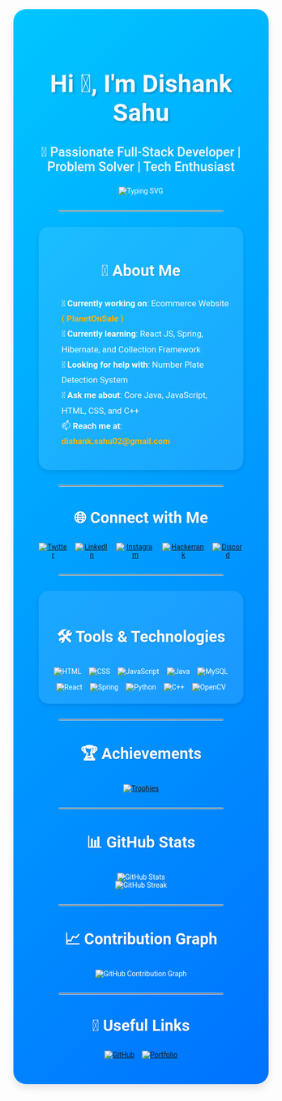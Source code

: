 <div style="background: linear-gradient(135deg, #00c6ff, #0072ff); padding: 50px; border-radius: 25px; max-width: 950px; margin: auto; color: white; font-family: 'Roboto', sans-serif; text-align: center; box-shadow: 0 8px 15px rgba(0, 0, 0, 0.1);">
  <!-- Header Section -->
  <h1 style="font-size: 3.5em; font-weight: 700; color: #f8f9fa; text-shadow: 2px 2px 5px rgba(0, 0, 0, 0.3);">Hi 👋, I'm Dishank Sahu</h1>
  <h3 style="font-size: 1.8em; font-weight: 500; color: #f8f9fa;">🚀 Passionate Full-Stack Developer | Problem Solver | Tech Enthusiast</h3>

  <p>
    <img src="https://readme-typing-svg.herokuapp.com?font=Fira+Code&weight=600&size=24&duration=4000&pause=500&color=F75C7E&vCenter=true&width=700&lines=Welcome+to+my+GitHub+Profile!;Full-Stack+Developer+and+Tech+Explorer;Building+Innovative+Solutions;Always+Learning+New+Technologies!" alt="Typing SVG" />
  </p>

  <hr style="border: 1px solid #fff; width: 80%; margin: 30px auto; border-radius: 10px;" />

  <!-- About Me Section -->
  <section style="background-color: rgba(255, 255, 255, 0.1); padding: 25px; border-radius: 20px; box-shadow: 0 4px 10px rgba(0, 0, 0, 0.1);">
    <h3 style="font-size: 2.2em; font-weight: 600; color: #f8f9fa; text-shadow: 1px 1px 3px rgba(0, 0, 0, 0.2);">🚀 About Me</h3>
    <ul style="list-style: none; padding-left: 0; font-size: 1.2em; color: #f8f9fa; text-align: left; margin-left: 20px; line-height: 1.8;">
      <li>🔭 <strong>Currently working on</strong>: Ecommerce Website <a href="https://planetonsale.in/" style="color: #ffb400; text-decoration: none; font-weight: 600;">( PlanetOnSale )</a></li>
      <li> 🌱 <strong>Currently learning</strong>: React JS, Spring, Hibernate, and Collection Framework</li>
      <li> 🤝 <strong>Looking for help with</strong>: Number Plate Detection System</li>
      <li> 💬 <strong>Ask me about</strong>: Core Java, JavaScript, HTML, CSS, and C++</li>
      <li> 📫 <strong>Reach me at</strong>: <a href="mailto:dishank.sahu02@gmail.com" style="color: #ffb400; text-decoration: none; font-weight: 600;">dishank.sahu02@gmail.com</a></li>
    </ul>
  </section>

  <hr style="border: 1px solid #fff; width: 80%; margin: 30px auto; border-radius: 10px;" />

  <!-- Connect with Me Section -->
  <section>
    <h3 style="font-size: 2.2em; font-weight: 600; color: #f8f9fa; text-shadow: 1px 1px 3px rgba(0, 0, 0, 0.2);">🌐 Connect with Me</h3>
    <div style="display: flex; justify-content: center; gap: 15px; margin-top: 20px;">
      <a href="https://twitter.com/_124_lucifer" target="_blank" style="transition: transform 0.3s; transform: scale(1);">
        <img src="https://img.shields.io/badge/Twitter-1DA1F2?style=for-the-badge&logo=twitter&logoColor=white" alt="Twitter" />
      </a>
      <a href="https://linkedin.com/in/dishank-sahu" target="_blank" style="transition: transform 0.3s; transform: scale(1);">
        <img src="https://img.shields.io/badge/LinkedIn-0077B5?style=for-the-badge&logo=linkedin&logoColor=white" alt="LinkedIn" />
      </a>
      <a href="https://instagram.com/_123_lucifer" target="_blank" style="transition: transform 0.3s; transform: scale(1);">
        <img src="https://img.shields.io/badge/Instagram-E4405F?style=for-the-badge&logo=instagram&logoColor=white" alt="Instagram" />
      </a>
      <a href="https://www.hackerrank.com/dishank_sahu02" target="_blank" style="transition: transform 0.3s; transform: scale(1);">
        <img src="https://img.shields.io/badge/Hackerrank-2EC866?style=for-the-badge&logo=hackerrank&logoColor=white" alt="Hackerrank" />
      </a>
      <a href="https://discord.gg/_123_lucifer7335" target="_blank" style="transition: transform 0.3s; transform: scale(1);">
        <img src="https://img.shields.io/badge/Discord-5865F2?style=for-the-badge&logo=discord&logoColor=white" alt="Discord" />
      </a>
    </div>
  </section>

  <hr style="border: 1px solid #fff; width: 80%; margin: 30px auto; border-radius: 10px;" />

  <!-- Tools & Technologies Section -->
  <section style="background-color: rgba(255, 255, 255, 0.1); padding: 25px; border-radius: 20px; box-shadow: 0 4px 10px rgba(0, 0, 0, 0.1);">
    <h3 style="font-size: 2.2em; font-weight: 600; color: #f8f9fa; text-shadow: 1px 1px 3px rgba(0, 0, 0, 0.2);">🛠️ Tools & Technologies</h3>
    <div style="display: flex; justify-content: center; flex-wrap: wrap; gap: 15px; margin-top: 20px;">
      <img src="https://img.shields.io/badge/HTML5-E34F26?style=for-the-badge&logo=html5&logoColor=white" alt="HTML" />
      <img src="https://img.shields.io/badge/CSS3-1572B6?style=for-the-badge&logo=css3&logoColor=white" alt="CSS" />
      <img src="https://img.shields.io/badge/JavaScript-F7DF1E?style=for-the-badge&logo=javascript&logoColor=black" alt="JavaScript" />
      <img src="https://img.shields.io/badge/Java-007396?style=for-the-badge&logo=java&logoColor=white" alt="Java" />
      <img src="https://img.shields.io/badge/MySQL-4479A1?style=for-the-badge&logo=mysql&logoColor=white" alt="MySQL" />
      <img src="https://img.shields.io/badge/React-61DAFB?style=for-the-badge&logo=react&logoColor=black" alt="React" />
      <img src="https://img.shields.io/badge/Spring-6DB33F?style=for-the-badge&logo=spring&logoColor=white" alt="Spring" />
      <img src="https://img.shields.io/badge/Python-3776AB?style=for-the-badge&logo=python&logoColor=white" alt="Python" />
      <img src="https://img.shields.io/badge/C++-00599C?style=for-the-badge&logo=cplusplus&logoColor=white" alt="C++" />
      <img src="https://img.shields.io/badge/OpenCV-5C3EE8?style=for-the-badge&logo=opencv&logoColor=white" alt="OpenCV" />
    </div>
  </section>

  <hr style="border: 1px solid #fff; width: 80%; margin: 30px auto; border-radius: 10px;" />

  <!-- Achievements Section -->
  <section>
    <h3 style="font-size: 2.2em; font-weight: 600; color: #f8f9fa; text-shadow: 1px 1px 3px rgba(0, 0, 0, 0.2);">🏆 Achievements</h3>
    <a href="https://github.com/ryo-ma/github-profile-trophy" target="_blank">
      <img src="https://github-profile-trophy.vercel.app/?username=script-shifter&theme=radical&margin-w=15&margin-h=15&row=2&column=3" alt="Trophies" style="transition: transform 0.3s; transform: scale(1);"/>
    </a>
  </section>

  <hr style="border: 1px solid #fff; width: 80%; margin: 30px auto; border-radius: 10px;" />

  <!-- GitHub Stats Section -->
  <section>
    <h3 style="font-size: 2.2em; font-weight: 600; color: #f8f9fa; text-shadow: 1px 1px 3px rgba(0, 0, 0, 0.2);">📊 GitHub Stats</h3>
    <div>
      <img src="https://github-readme-stats.vercel.app/api?username=script-shifter&show_icons=true&theme=radical" alt="GitHub Stats" />
      <br />
      <img src="https://github-readme-streak-stats.herokuapp.com/?user=script-shifter&theme=radical" alt="GitHub Streak" />
    </div>
  </section>

  <hr style="border: 1px solid #fff; width: 80%; margin: 30px auto; border-radius: 10px;" />

  <!-- Contribution Graph Section -->
  <section>
    <h3 style="font-size: 2.2em; font-weight: 600; color: #f8f9fa; text-shadow: 1px 1px 3px rgba(0, 0, 0, 0.2);">📈 Contribution Graph</h3>
    <img src="https://github-readme-activity-graph.vercel.app/graph?username=script-shifter&bg_color=1F222E&color=F8D866&line=F85D7F&point=FFFFFF&hide_border=true" alt="GitHub Contribution Graph" />
  </section>

  <hr style="border: 1px solid #fff; width: 80%; margin: 30px auto; border-radius: 10px;" />

  <!-- Useful Links Section -->
  <section>
    <h3 style="font-size: 2.2em; font-weight: 600; color: #f8f9fa; text-shadow: 1px 1px 3px rgba(0, 0, 0, 0.2);">🔗 Useful Links</h3>
    <div style="display: flex; justify-content: center; gap: 15px; margin-top: 20px;">
      <a href="https://github.com/script-shifter" target="_blank">
        <img src="https://img.shields.io/badge/GitHub-181717?style=for-the-badge&logo=github&logoColor=white" alt="GitHub" />
      </a>
      <a href="https://portfolio-link.com" target="_blank">
        <img src="https://img.shields.io/badge/Portfolio-000000?style=for-the-badge&logo=firefox&logoColor=white" alt="Portfolio" />
      </a>
    </div>
  </section>
</div>
